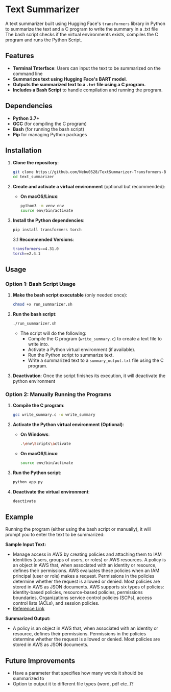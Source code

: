 # Text Summarizer

A text summarizer built using Hugging Face's `transformers` library in Python to summarize the text and a C program to write the summary in a .txt file The bash script checks if the virtual environments exists, compiles the C program and runs the Python Script.

## Features
- **Terminal Tnterface**: Users can input the text to be summarized on the command line
- **Summarizes text using Hugging Face's BART model**.
- **Outputs the summarized text to a `.txt` file using a C program.**
- **Includes a Bash Script** to handle compilation and running the program.

## Dependencies
- **Python 3.7+**
- **GCC** (for compiling the C program)
- **Bash** (for running the bash script)
- **Pip** for managing Python packages

## Installation

1. **Clone the repository**:
    ```bash
    git clone https://github.com/Nebu0528/TextSummarizer-Transformers-Bart.git
    cd text_summarizer
    ```

2. **Create and activate a virtual environment** (optional but recommended):
    - **On macOS/Linux**:
      ```bash
      python3 -m venv env
      source env/bin/activate
      ```

3. **Install the Python dependencies**:
    ```bash
    pip install transformers torch
    ```
    3.1 **Recommended Versions**:
    ```bash
    transformers==4.31.0
    torch==2.4.1
    ```

## Usage

### Option 1: Bash Script Usage

1. **Make the bash script executable** (only needed once):
    ```bash
    chmod +x run_summarizer.sh
    ```

2. **Run the bash script**:
    ```bash
    ./run_summarizer.sh
    ```

   - The script will do the following:
     - Compile the C program (`write_summary.c`) to create a text file to write into.
     - Activate a Python virtual environment (if available).
     - Run the Python script to summarize text.
     - Write a summarized text to a `summary_output.txt` file using the C program.

3. **Deactivation**: Once the script finishes its execution, it will deactivate the python environment

### Option 2: Manually Running the Programs

1. **Compile the C program**:
    ```bash
    gcc write_summary.c -o write_summary
    ```

2. **Activate the Python virtual environment (Optional)**:
    - **On Windows**:
      ```bash
      .\env\Scripts\activate
      ```
    - **On macOS/Linux**:
      ```bash
      source env/bin/activate
      ```

3. **Run the Python script**:
    ```bash
    python app.py
    ```

4. **Deactivate the virtual environment**:
    ```bash
    deactivate
    ```

## Example

Running the program (either using the bash script or manually), it will prompt you to enter the text to be summarized:

**Sample Input Text:**
- Manage access in AWS by creating policies and attaching them to IAM identities (users, groups of users, or roles) or AWS resources. A policy is an object in AWS that, when associated with an identity or resource, defines their permissions. AWS evaluates these policies when an IAM principal (user or role) makes a request. Permissions in the policies determine whether the request is allowed or denied. Most policies are stored in AWS as JSON documents. AWS supports six types of policies: identity-based policies, resource-based policies, permissions boundaries, Organizations service control policies (SCPs), access control lists (ACLs), and session policies.
- [Reference Link](https://docs.aws.amazon.com/IAM/latest/UserGuide/access_policies.html)

**Summarized Output:**
- A policy is an object in AWS that, when associated with an identity or resource, defines their permissions. Permissions in the policies determine whether the request is allowed or denied. Most policies are stored in AWS as JSON documents. 

## Future Improvements
- Have a parameter that specifies how many words it should be summarized to 
- Option to output it to different file types (word, pdf etc..)?
